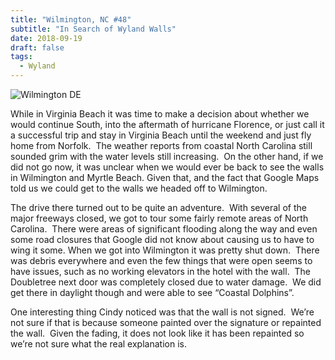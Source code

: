 ```yaml
---
title: "Wilmington, NC #48"
subtitle: "In Search of Wyland Walls"
date: 2018-09-19
draft: false
tags:
  - Wyland
---
```


![Wilmington DE](../images/48-wilmingtonde.webp)

While in Virginia Beach it was time to make a decision about whether we would continue South, into the aftermath of hurricane Florence, or just call it a successful trip and stay in Virginia Beach until the weekend and just fly home from Norfolk.  The weather reports from coastal North Carolina still sounded grim with the water levels still increasing.  On the other hand, if we did not go now, it was unclear when we would ever be back to see the walls in Wilmington and Myrtle Beach. Given that, and the fact that Google Maps told us we could get to the walls we headed off to Wilmington.

The drive there turned out to be quite an adventure.  With several of the major freeways closed, we got to tour some fairly remote areas of North Carolina.  There were areas of significant flooding along the way and even some road closures that Google did not know about causing us to have to wing it some. When we got into Wilmington it was pretty shut down.  There was debris everywhere and even the few things that were open seems to have issues, such as no working elevators in the hotel with the wall.  The Doubletree next door was completely closed due to water damage.  We did get there in daylight though and were able to see “Coastal Dolphins”.

One interesting thing Cindy noticed was that the wall is not signed.  We’re not sure if that is because someone painted over the signature or repainted the wall.  Given the fading, it does not look like it has been repainted so we’re not sure what the real explanation is.
